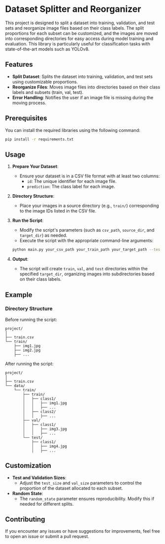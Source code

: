 # Dataset Splitter and Reorganizer

This project is designed to split a dataset into training, validation, and test sets and reorganize image files based on their class labels. The split proportions for each subset can be customized, and the images are moved into corresponding directories for easy access during model training and evaluation. This library is particularly useful for classification tasks with state-of-the-art models such as YOLOv8.

## Features

- **Split Dataset**: Splits the dataset into training, validation, and test sets using customizable proportions.
- **Reorganize Files**: Moves image files into directories based on their class labels and subsets (train, val, test).
- **Error Handling**: Notifies the user if an image file is missing during the moving process.

## Prerequisites

You can install the required libraries using the following command:

```bash
pip install -r requirements.txt
```

## Usage

1. **Prepare Your Dataset**:
    - Ensure your dataset is in a CSV file format with at least two columns:
        - `id`: The unique identifier for each image file.
        - `prediction`: The class label for each image.

2. **Directory Structure**:
    - Place your images in a source directory (e.g., `train/`) corresponding to the image IDs listed in the CSV file.

3. **Run the Script**:
    - Modify the script's parameters (such as `csv_path`, `source_dir`, and `target_dir`) as needed.
    - Execute the script with the appropriate command-line arguments:

    ```bash
    python main.py your_csv_path your_train_path your_target_path --test_size 0.2 --val_size 0.1
    ```

4. **Output**:
    - The script will create `train`, `val`, and `test` directories within the specified `target_dir`, organizing images into subdirectories based on their class labels.

## Example

### Directory Structure

Before running the script:

```
project/
│
├── train.csv
└── train/
    ├── img1.jpg
    ├── img2.jpg
    ├── ...
```

After running the script:

```
project/
│
├── train.csv
└── data/
    └── train/
        ├── train/
        │   ├── class1/
        │   │   ├── img1.jpg
        │   │   ├── ...
        │   ├── class2/
        │   │   ├── ...
        ├── val/
        │   ├── class1/
        │   │   ├── img3.jpg
        │   │   ├── ...
        └── test/
            ├── class1/
            │   ├── img4.jpg
            │   ├── ...
```

## Customization

- **Test and Validation Sizes**:
    - Adjust the `test_size` and `val_size` parameters to control the proportion of the dataset allocated to each subset.
- **Random State**:
    - The `random_state` parameter ensures reproducibility. Modify this if needed for different splits.

## Contributing

If you encounter any issues or have suggestions for improvements, feel free to open an issue or submit a pull request.
